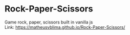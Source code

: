 # Rock-Paper-Scissors
 Game rock, paper, scissors built in vanilla js <br>
 Link: https://matheusvblima.github.io/Rock-Paper-Scissors/

